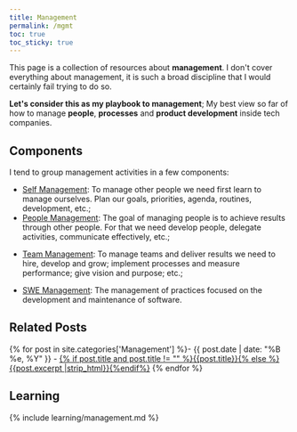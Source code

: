 ```yaml
---
title: Management
permalink: /mgmt
toc: true
toc_sticky: true
---
```


This page is a collection of resources about **management**. I don't cover everything about management, it is such a broad discipline that I would certainly fail trying to do so.

**Let's consider this as my playbook to management**; My best view so far of how to manage **people**, **processes** and **product development** inside tech companies.

## Components

I tend to group management activities in a few components:

- [Self Management](/mgmt/self): To manage other people we need first learn to manage ourselves. Plan our goals, priorities, agenda, routines, development, etc.;
- [People Management](/mgmt/people): The goal of managing people is to achieve results through other people. For that we need develop people, delegate activities, communicate effectively, etc.;
<!-- People Development / Stakeholder Management -->
- [Team Management](/mgmt/team): To manage teams and deliver results we need to hire, develop and grow; implement processes and measure performance; give vision and purpose; etc.;
<!-- Team growth / Team Productivity / Business Impact -->
- [SWE Management](/mgmt/swe): The management of practices focused on the development and maintenance of software.
<!-- Systems health / Technical Vision -->

## Related Posts

{% for post in site.categories['Management'] %}- {{ post.date | date: "%B %e, %Y" }} - <a href="{{ site.baseurl }}{{ post.url }}">{% if post.title and post.title != "" %}{{post.title}}{% else %}{{post.excerpt |strip_html}}{%endif%}</a>
{% endfor %}

## Learning

{% include learning/management.md %}